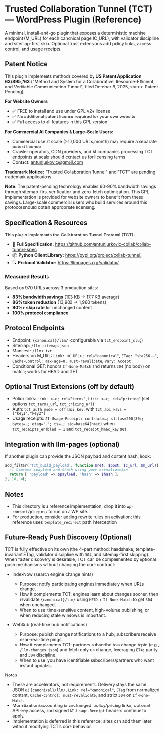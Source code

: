 # Trusted Collaboration Tunnel (TCT) — WordPress Plugin (Reference)

A minimal, install-and-go plugin that exposes a deterministic machine endpoint (M_URL) for each canonical page (C_URL), with validator discipline and sitemap-first skip. Optional trust extensions add policy links, access control, and usage receipts.

## Patent Notice

This plugin implements methods covered by **US Patent Application 63/895,763** ("Method and System for a Collaborative, Resource-Efficient, and Verifiable Communication Tunnel", filed October 8, 2025, status: Patent Pending).

**For Website Owners:**
- ✅ FREE to install and use under GPL v2+ license
- ✅ No additional patent license required for your own website
- ✅ Full access to all features in this GPL version

**For Commercial AI Companies & Large-Scale Users:**
- Commercial use at scale (>10,000 URLs/month) may require a separate patent license
- Crawler operators, CDN providers, and AI companies processing TCT endpoints at scale should contact us for licensing terms
- Contact: antunjurkovic@gmail.com

**Trademark Notice:**
"Trusted Collaboration Tunnel" and "TCT" are pending trademark applications.

**Note**: The patent-pending technology enables 60-90% bandwidth savings through sitemap-first verification and zero-fetch optimization. This GPL implementation is provided for website owners to benefit from these savings. Large-scale commercial users who build services around this protocol should obtain appropriate licensing.

## Specification & Resources

This plugin implements the Collaboration Tunnel Protocol (TCT):
- 📄 **Full Specification:** https://github.com/antunjurkovic-collab/collab-tunnel-spec
- 📦 **Python Client Library:** https://pypi.org/project/collab-tunnel/
- 🔍 **Protocol Validator:** https://llmpages.org/validator/

### Measured Results
Based on 970 URLs across 3 production sites:
- **83% bandwidth savings** (103 KB → 17.7 KB average)
- **86% token reduction** (13,900 → 1,960 tokens)
- **90%+ skip rate** for unchanged content
- **100% protocol compliance**

## Protocol Endpoints

- Endpoint: `{canonical}/llm/` (configurable via `tct_endpoint_slug`)
- Sitemap: `/llm-sitemap.json`
- Manifest: `/llms.txt`
- Headers on M_URL: `Link: <C_URL>; rel="canonical"`, `ETag: "sha256-…"`, `Cache-Control: max-age=0, must-revalidate`, `Vary: Accept`
- Conditional GET: honors `If-None-Match` and returns `304` (no body) on match; works for HEAD and GET

## Optional Trust Extensions (off by default)
- Policy links: `Link: <…>; rel="terms"`, `Link: <…>; rel="pricing"` (set options `tct_terms_url`, `tct_pricing_url`)
- Auth: `tct_auth_mode = off|api_key`, with `tct_api_keys = ["key1","key2"]`
- Usage receipts: `AI-Usage-Receipt: contract=…; status=200|304; bytes=…; etag="…"; ts=…; sig=base64(hmac)` when `tct_receipts_enabled = 1` and `tct_receipt_hmac_key` set

## Integration with llm-pages (optional)
If another plugin can provide the JSON payload and content hash, hook:

```php
add_filter('tct_build_payload', function($ret, $post, $c_url, $m_url){
  // Compute $payload and $hash using your normalization
  return [ 'payload' => $payload, 'hash' => $hash ];
}, 10, 4);
```

## Notes
- This directory is a reference implementation; drop it into `wp-content/plugins/` to run on a WP site.
- For production, consider adding rewrite rules on activation; this reference uses `template_redirect` path interception.

## Future-Ready Push Discovery (Optional)

TCT is fully effective on its own (the 4-part method: handshake, template-invariant ETag, validator discipline with `304`, and sitemap-first skipping). When faster discovery is desirable, TCT can be complemented by optional push mechanisms without changing the core contract:

- IndexNow (search engine change hints)
  - Purpose: notify participating engines immediately when URLs change.
  - How it complements TCT: engines learn about changes sooner, then revalidate `{canonical}/llm/` using `HEAD` + `If-None-Match` to get `304` when unchanged.
  - When to use: time-sensitive content, high-volume publishing, or when reducing stale windows is important.

- WebSub (real-time hub notifications)
  - Purpose: publish change notifications to a hub; subscribers receive near–real-time pings.
  - How it complements TCT: partners subscribe to a change topic (e.g., `/llm-changes.json`) and fetch only on change, leveraging `ETag` parity and `304` discipline.
  - When to use: you have identifiable subscribers/partners who want instant updates.

Notes
- These are accelerators, not requirements. Delivery stays the same: JSON at `{canonical}/llm/`, `Link: rel="canonical"`, `ETag` from normalized content, `Cache-Control: must-revalidate`, and strict `304` on `If-None-Match`.
- Monetization/accounting is unchanged: policy/pricing links, optional API-key access, and signed `AI-Usage-Receipt` headers continue to apply.
- Implementation is deferred in this reference; sites can add them later without modifying TCT’s core behavior.
